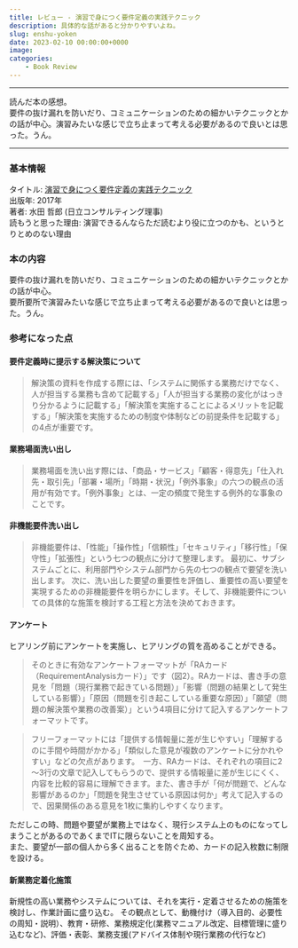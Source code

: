 ```yaml
---
title: レビュー - 演習で身につく要件定義の実践テクニック
description: 具体的な話があると分かりやすいよね。
slug: enshu-yoken
date: 2023-02-10 00:00:00+0000
image: 
categories:
    - Book Review
---
```


***
読んだ本の感想。  
要件の抜け漏れを防いだり、コミュニケーションのための細かいテクニックとかの話が中心。演習みたいな感じで立ち止まって考える必要があるので良いとは思った。うん。

***
  
### 基本情報
タイトル: [演習で身につく要件定義の実践テクニック](https://www.amazon.co.jp/%E6%BC%94%E7%BF%92%E3%81%A7%E8%BA%AB%E3%81%AB%E3%81%A4%E3%81%8F%E8%A6%81%E4%BB%B6%E5%AE%9A%E7%BE%A9%E3%81%AE%E5%AE%9F%E8%B7%B5%E3%83%86%E3%82%AF%E3%83%8B%E3%83%83%E3%82%AF-%E6%B0%B4%E7%94%B0-%E5%93%B2%E9%83%8E/dp/482225884X )  
出版年: 2017年  
著者: 水田 哲郎 (日立コンサルティング理事)  
読もうと思った理由: 演習できるんならただ読むより役に立つのかも、というとりとめのない理由  

### 本の内容
要件の抜け漏れを防いだり、コミュニケーションのための細かいテクニックとかの話が中心。  
要所要所で演習みたいな感じで立ち止まって考える必要があるので良いとは思った。うん。


### 参考になった点
#### 要件定義時に提示する解決策について  

>解決策の資料を作成する際には、「システムに関係する業務だけでなく、人が担当する業務も含めて記載する」「人が担当する業務の変化がはっきり分かるように記載する」「解決策を実施することによるメリットを記載する」「解決策を実施するための制度や体制などの前提条件を記載する」の4点が重要です。  

#### 業務場面洗い出し  
>業務場面を洗い出す際には、「商品・サービス」「顧客・得意先」「仕入れ先・取引先」「部署・場所」「時期・状況」「例外事象」の六つの観点の活用が有効です。「例外事象」とは、一定の頻度で発生する例外的な事象のことです。   
   
#### 非機能要件洗い出し  
>非機能要件は、「性能」「操作性」「信頼性」「セキュリティ」「移行性」「保守性」「拡張性」という七つの観点に分けて整理します。  最初に、サブシステムごとに、利用部門やシステム部門から先の七つの観点で要望を洗い出します。  次に、洗い出した要望の重要性を評価し、重要性の高い要望を実現するための非機能要件を明らかにします。そして、非機能要件についての具体的な施策を検討する工程と方法を決めておきます。  

#### アンケート  
ヒアリング前にアンケートを実施し、ヒアリングの質を高めることができる。  
>そのときに有効なアンケートフォーマットが「RAカード（RequirementAnalysisカード）」です（図2）。RAカードは、書き手の意見を「問題（現行業務で起きている問題）」「影響（問題の結果として発生している影響）」「原因（問題を引き起こしている重要な原因）」「願望（問題の解決策や業務の改善案）」という4項目に分けて記入するアンケートフォーマットです。

>フリーフォーマットには「提供する情報量に差が生じやすい」「理解するのに手間や時間がかかる」「類似した意見が複数のアンケートに分かれやすい」などの欠点があります。　一方、RAカードは、それぞれの項目に2～3行の文章で記入してもらうので、提供する情報量に差が生じにくく、内容を比較的容易に理解できます。また、書き手が「何が問題で、どんな影響があるのか」「問題を発生させている原因は何か」考えて記入するので、因果関係のある意見を1枚に集約しやすくなります。

ただしこの時、問題や要望が業務上ではなく、現行システム上のものになってしまうことがあるのであくまでITに限らないことを周知する。  
また、要望が一部の個人から多く出ることを防ぐため、カードの記入枚数に制限を設ける。

#### 新業務定着化施策  
新規性の高い業務やシステムについては、それを実行・定着させるための施策を検討し、作業計画に盛り込む。  その観点として、動機付け（導入目的、必要性の周知・説明）、教育・研修、業務規定化(業務マニュアル改定、目標管理に盛り込むなど)、評価・表彰、業務支援(アドバイス体制や現行業務の代行など)


